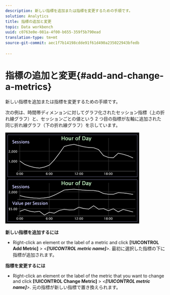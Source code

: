 ```yaml
---
description: 新しい指標を追加または指標を変更するための手順です。
solution: Analytics
title: 指標の追加と変更
topic: Data workbench
uuid: c0763e0e-081a-4f00-b655-359f5b790ead
translation-type: tm+mt
source-git-commit: aec1f7b14198cdde91f61d490a235022943bfedb

---
```



# 指標の追加と変更{#add-and-change-a-metrics}

新しい指標を追加または指標を変更するための手順です。

次の例は、時間帯ディメンョンに対してグラフ化されたセッション指標（上の折れ線グラフ）と、セッションごとの値という 2 つ目の指標が左軸に追加された同じ折れ線グラフ（下の折れ線グラフ）を示しています。

![](assets/vis_Line_AddMetric.png)

**新しい指標を追加するには**

* Right-click an element or the label of a metric and click **[!UICONTROL Add Metric]** > *&lt;**[!UICONTROL metric name]**>*. 最初に選択した指標の下に指標が追加されます。

**指標を変更するには**

* Right-click an element or the label of the metric that you want to change and click **[!UICONTROL Change Metric]** > *&lt;**[!UICONTROL metric name]**>*. 元の指標が新しい指標で置き換えられます。

